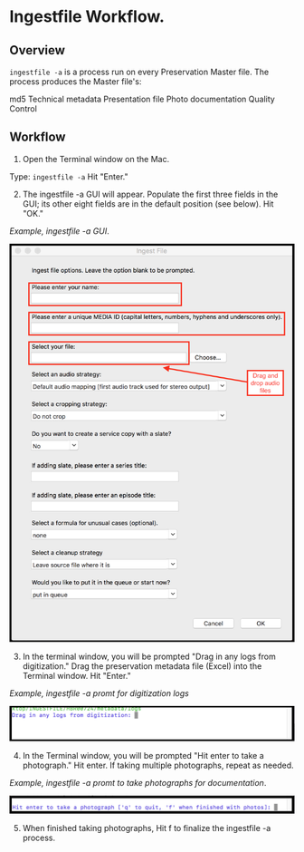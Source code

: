 # Ingestfile Workflow. 
  
  
## Overview 

`ingestfile -a` is a process run on every Preservation Master file.  The process produces the Master file's:  

md5
Technical metadata
Presentation file
Photo documentation
Quality Control



## Workflow


1) Open the Terminal window on the Mac.  

Type:  `ingestfile -a`  Hit "Enter."


2) The ingestfile -a GUI will appear. Populate the first three fields in the GUI; its other eight fields are in the default position (see below). Hit "OK."  

*Example, ingestfile -a GUI*. 
<p align="center"><img src="gui.jpg" /></p>


3) In the terminal window, you will be prompted "Drag in any logs from digitization."  Drag the preservation metadata file (Excel) into the Terminal window.  Hit "Enter."

*Example, ingestfile -a promt for digitization logs*
<p align="center"><img src="logs.jpg" /></p>

4) In the Terminal window, you will be prompted "Hit enter to take a photograph."  Hit enter.  If taking multiple photographs, repeat as needed.  

*Example, ingestfile -a promt to take photographs for documentation*. 
<p align="center"><img src="photo.jpg" /></p>

5) When finished taking photographs, Hit f to finalize the ingestfile -a process.